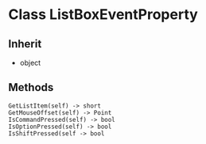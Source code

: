 # Class ListBoxEventProperty

## Inherit

* object

## Methods
```
GetListItem(self) -> short
GetMouseOffset(self) -> Point
IsCommandPressed(self) -> bool
IsOptionPressed(self) -> bool
IsShiftPressed(self -> bool
```